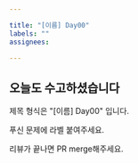 ```yaml
---

title: "[이름] Day00"
labels: ""
assignees:

---
```


## 오늘도 수고하셨습니다

제목 형식은 "[이름] Day00" 입니다.

푸신 문제에 라벨 붙여주세요.

리뷰가 끝나면 PR merge해주세요.